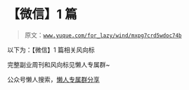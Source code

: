 # 【微信】1 篇

> 原文：[`www.yuque.com/for_lazy/wind/mxpg7crd5wdoc74b`](https://www.yuque.com/for_lazy/wind/mxpg7crd5wdoc74b)

以下为：【微信】1 篇相关风向标

完整副业周刊和风向标见懒人专属群~

公众号懒人搜索，[懒人专属群分享](https://lazybook.fun/#/blog/group)